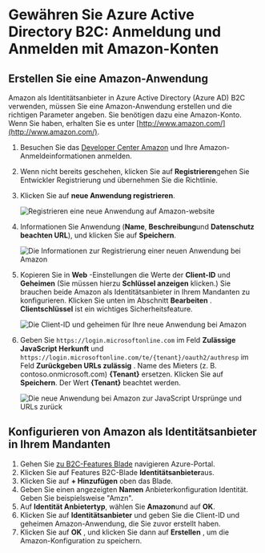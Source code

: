 <properties
    pageTitle="Azure Active Directory B2C: Konfiguration Amazon | Microsoft Azure"
    description="Gewähren Sie Anmeldung und Anmelden mit Amazon-Konten in der Anwendung von Azure Active Directory B2C gesichert sind."
    services="active-directory-b2c"
    documentationCenter=""
    authors="swkrish"
    manager="mbaldwin"
    editor="bryanla"/>

<tags
    ms.service="active-directory-b2c"
    ms.workload="identity"
    ms.tgt_pltfrm="na"
    ms.devlang="na"
    ms.topic="article"
    ms.date="07/24/2016"
    ms.author="swkrish"/>

# <a name="azure-active-directory-b2c-provide-sign-up-and-sign-in-to-consumers-with-amazon-accounts"></a>Gewähren Sie Azure Active Directory B2C: Anmeldung und Anmelden mit Amazon-Konten

## <a name="create-an-amazon-application"></a>Erstellen Sie eine Amazon-Anwendung

Amazon als Identitätsanbieter in Azure Active Directory (Azure AD) B2C verwenden, müssen Sie eine Amazon-Anwendung erstellen und die richtigen Parameter angeben. Sie benötigen dazu eine Amazon-Konto. Wenn Sie haben, erhalten Sie es unter [http://www.amazon.com/](http://www.amazon.com/).

1. Besuchen Sie das [Developer Center Amazon](https://login.amazon.com/) und Ihre Amazon-Anmeldeinformationen anmelden.
2. Wenn nicht bereits geschehen, klicken Sie auf **Registrieren**gehen Sie Entwickler Registrierung und übernehmen Sie die Richtlinie.
3. Klicken Sie auf **neue Anwendung registrieren**.

    ![Registrieren eine neue Anwendung auf Amazon-website](./media/active-directory-b2c-setup-amzn-app/amzn-new-app.png)

4. Informationen Sie Anwendung (**Name**, **Beschreibung**und **Datenschutz beachten URL**), und klicken Sie auf **Speichern**.

    ![Die Informationen zur Registrierung einer neuen Anwendung bei Amazon](./media/active-directory-b2c-setup-amzn-app/amzn-register-app.png)

5. Kopieren Sie in **Web** -Einstellungen die Werte der **Client-ID** und **Geheimen** (Sie müssen hierzu **Schlüssel anzeigen** klicken.) Sie brauchen beide Amazon als Identitätsanbieter in Ihrem Mandanten zu konfigurieren. Klicken Sie unten im Abschnitt **Bearbeiten** . **Clientschlüssel** ist ein wichtiges Sicherheitsfeature.

    ![Die Client-ID und geheimen für Ihre neue Anwendung bei Amazon](./media/active-directory-b2c-setup-amzn-app/amzn-client-secret.png)

6. Geben Sie `https://login.microsoftonline.com` im Feld **Zulässige JavaScript Herkunft** und `https://login.microsoftonline.com/te/{tenant}/oauth2/authresp` im Feld **Zurückgeben URLs zulässig** . Name des Mieters (z. B. contoso.onmicrosoft.com) **{Tenant}** ersetzen. Klicken Sie auf **Speichern**. Der Wert **{Tenant}** beachtet werden.

    ![Die neue Anwendung bei Amazon zur JavaScript Ursprünge und URLs zurück](./media/active-directory-b2c-setup-amzn-app/amzn-urls.png)

## <a name="configure-amazon-as-an-identity-provider-in-your-tenant"></a>Konfigurieren von Amazon als Identitätsanbieter in Ihrem Mandanten

1. Gehen Sie [zu B2C-Features Blade](active-directory-b2c-app-registration.md#navigate-to-the-b2c-features-blade) navigieren Azure-Portal.
2. Klicken Sie auf Features B2C-Blade **Identitätsanbieter**aus.
3. Klicken Sie auf **+ Hinzufügen** oben das Blade.
4. Geben Sie einen angezeigten **Namen** Anbieterkonfiguration Identität. Geben Sie beispielsweise "Amzn".
5. Auf **Identität Anbietertyp**, wählen Sie **Amazon**und auf **OK**.
6. Klicken Sie auf **Identitätsanbieter** und geben Sie die Client-ID und geheimen Amazon-Anwendung, die Sie zuvor erstellt haben.
7. Klicken Sie auf **OK** , und klicken Sie dann auf **Erstellen** , um die Amazon-Konfiguration zu speichern.
